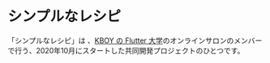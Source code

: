 # シンプルなレシピ

「シンプルなレシピ」は 、[KBOY の Flutter 大学](https://www.youtube.com/channel/UCReuARgZI-BFjioA8KBpjsw)のオンラインサロンのメンバーで行う、2020年10月にスタートした共同開発プロジェクトのひとつです。